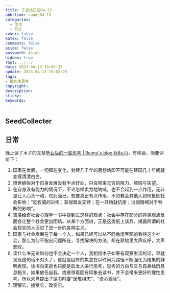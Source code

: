 ```yaml
---
title: 子虚栈日记04-13
abbrlink: sands04-13
categories:
  - 生活
  - 日志
cover: false
katex: false
comments: false
aside: false
password: 4sion
hidden: true
root: ../../
date: 2023-04-13 19:03:25
update: 2023-04-13 19:03:25
tags:
- 批判性思考
copyright:
description:
sticky:
keywords:
---
```


## SeedCollecter


## 日常
晚上读了木子的文章[毕业后的一些思考 | Reimu's blog (k8s.li)](https://blog.k8s.li/thinking-2019.html)，有体会，简要评价下：
1. 国家在发展，一切都在变化，封建几千年的思想烙印不可能在建国几十年间就变得清清白白。
2. 愤世嫉俗对于自身发展没有半点好处，只会带来无穷的阻力、烦恼与失望。
3. 在自身没有能力的情况下，不论怎样卖力地呐喊，也不会起到一点作用，无非是让人心头一动，仅此而已。想要真正有点作用，不如教会其他人如何抵御社会影响：“反权威的训练；获得盟友支持；在一开始就抗拒；消弱情绪对于判断的影响”。
4. 吉洛维奇社会心理学一书中提到过这样的观点：社会中存在部分的异类观点反而会让整个社会更加团结。从某个方面讲，正是这类纸上谈兵、揭露所谓的社会现实的人促进了进一步的各种主义。
5. 国家与社会发展在于每一个人，如果已经可以从不同角度客观的看待这个社会，那么为何不指出问题所在，寻找解决的方法，却在原地里大声疾呼，大声悲叹。
6. 读什么书无论如何也不会决定一个人，我相信木子如果有观察生活的话，早就发现这句话不对头了，这就是固有的执念在以时间为路径不断强化为结果的鲜明表现。读书向来是也只能是启发人进行思考，思考的方向与又与自身经历息息相关，如果放任自我，或者带着固有印象去读书，并不会带来更好的理性思考，所以朱熹提出了读书时要“居敬持志”、“虚心涵泳”。
7. 理解它，接受它，改变它。